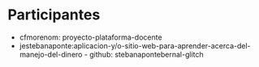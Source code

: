 # Participantes

- cfmorenom: proyecto-plataforma-docente
- jestebanaponte:aplicacion-y/o-sitio-web-para-aprender-acerca-del-manejo-del-dinero - github: stebanapontebernal-glitch
